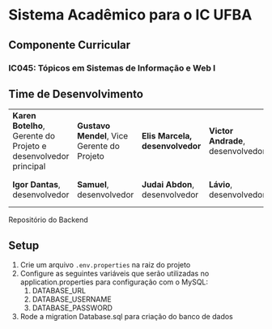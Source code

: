 # Sistema Acadêmico para o IC UFBA

## Componente Curricular

### IC045: Tópicos em Sistemas de Informação e Web I

## Time de Desenvolvimento

|                                                                  |                                              |                                  |                                    |                                    |
| ---------------------------------------------------------------- | -------------------------------------------- | -------------------------------- | ---------------------------------- | ---------------------------------- |
|  **Karen Botelho**, Gerente do Projeto e desenvolvedor principal |  **Gustavo Mendel**, Vice Gerente do Projeto | **Elis Marcela, desenvolvedor** |  **Victor Andrade**, desenvolvedor |  **Glauber**, desenvolvedor        |
|  **Igor Dantas**, desenvolvedor                                  |  **Samuel**, desenvolvedor                   |  **Judai Abdon**, desenvolvedor  |  **Lávio**, desenvolvedor          |  **Vitor de Jesus**, desenvolvedor |

  
Repositório do Backend

## Setup

1. Crie um arquivo `.env.properties` na raiz do projeto
2. Configure as seguintes variáveis que serão utilizadas no application.properties para configuração com o MySQL:
   1. DATABASE_URL
   2. DATABASE_USERNAME
   3. DATABASE_PASSWORD
3. Rode a migration Database.sql para criação do banco de dados
